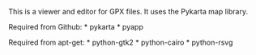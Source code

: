 This is a viewer and editor for GPX files. It uses the Pykarta map library.

Required from Github:
	* pykarta
	* pyapp

Required from apt-get:
	* python-gtk2
	* python-cairo
	* python-rsvg

